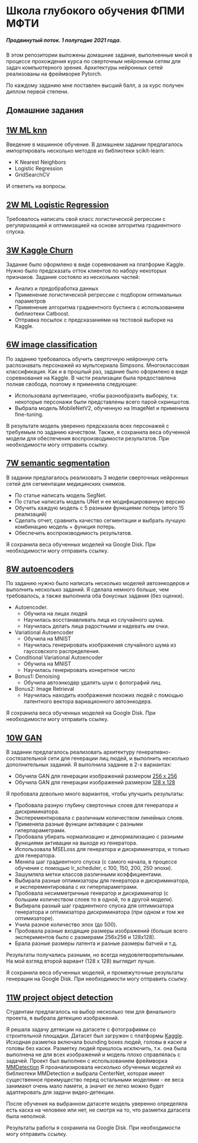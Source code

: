 # Школа глубокого обучения ФПМИ МФТИ
##### Продвинутый поток. 1 полугодие 2021 года.

В этом репозитории выложены домашние задания, выполненные мной в процессе прохождения курса по сверточным нейронным сетям для задач компьютерного зрения.
Архитектуры нейронных сетей реализованы на фреймворке Pytorch.

По каждому заданию мне поставлен высший балл, а за курс получен диплом первой степени.

## Домашние задания

## [1W ML knn](https://github.com/sastafeva/DLS_ML_DL_CV/tree/main/1W_ML_knn)
Введение в машинное обучение.
В домашнем задании предлагалось импортировать несколько методов из библиотеки scikit-learn:
- K Nearest Neighbors
- Logistic Regression
- GridSearchCV

И ответить на вопросы.

## [2W ML Logistic Regression](https://github.com/sastafeva/DLS_ML_DL_CV/tree/main/2W_ML_Logistic_Regression)
Требовалось написать свой класс логистической регрессии с регуляризацией и оптимизацией на основе алгоритма градиентного спуска.

## [3W Kaggle Churn](https://github.com/sastafeva/DLS_ML_DL_CV/blob/main/3W_Kaggle_Churn)
Задание было оформлено в виде соревнования на платформе Kaggle.
Нужно было предсказать отток клиентов по набору некоторых признаков.
Задание состояло из нескольких частей:
- Анализ и предобработка данных
- Применение логистической регрессии с подбором оптимальных параметров
- Применение алгоритма градиентного бустинга с использованием библиотеки Catboost.
- Отправка посылок с предсказаниями на тестовой выборке на Kaggle.

## [6W image classification](https://github.com/sastafeva/DLS_ML_DL_CV/tree/main/6W_image_classification)
По заданию требовалось обучить сверточную нейронную сеть распознавать персонажей из мультсериала Simpsons. Многоклассовая классификация.
Как и в прошлый раз, задание было оформлено в виде соревнования на Kaggle.
В части реализации была предоставлена полная свобода, поэтому я применяла следующее:
- Использовала аугментацию, чтобы разнообразить выборку, т.к. некоторые персонажи были представлены всего парой скриншотов.
- Выбрала модель MobileNetV2, обученную на ImageNet и применила fine-tuning.

В результате модель уверенно предсказала всех персонажей с требуемым по заданию качеством.
Также, я сохранила веса обученной модели для обеспечения воспроизводимости результатов. При необходимости могу отправить ссылку.

## [7W semantic segmentation](https://github.com/sastafeva/DLS_ML_DL_CV/tree/main/7W_semantic_segmentation)
В задании предлагалось реализовать 3 модели сверточных нейронных сетей для сегментации медицинских снимков.
- По статье написать модель SegNet.
- По статье написать модель UNet и ее модифицированную версию
- Обучить каждую модель с 5 разными функциями потерь (итого 15 реализаций)
- Сделать отчет, сравнить качество сегментации и выбрать лучшую комбинацию модель + функция потерь.
- Обеспечить воспроизводимость результатов.

Я сохранила веса обученных моделей на Google Disk. При необходимости могу отправить ссылку.

## [8W autoencoders](https://github.com/sastafeva/DLS_ML_DL_CV/blob/main/8W_autoencoders/)

По заданию нужно было написать несколько моделей автоэнкодеров и выполнить несколько заданий. Я сделала немного больше, чем требовалось, а также выполнила оба бонусных задания (без оценки).

- Autoencoder. 
    -  Обучила на лицах людей
    -  Научилась восстанавливать лица из случайного шума.
    -  Научилась делать лица радостными и надевать им очки.
- Variational Autoencoder
    - Обучила на MNIST
    - Научилась генерировать изображения случайного шума из гауссовского распределения.
- Conditional Variational Autoencoder
    - Обучила на MNIST
    - Научилась генерировать конкретное число
- Bonus1: Denoising
    -  Обучила автоэнкодер удалять шум с фотографий лиц.
- Bonus2: Image Retrieval
    - Научилась находить изображения похожих людей с помощью латентного вектора вариационного автоэнкодера.

Я сохранила веса обученных моделей на Google Disk. При необходимости могу отправить ссылку.

## [10W GAN](https://github.com/sastafeva/DLS_ML_DL_CV/tree/main/10W_GAN)

В задании предлагалось реализовать архитектуру генеративно-состязательной сети для генерации лиц людей, и выполнить несколько дополнительных заданий.
Я выполнила задание в 2-х вариантах:
 - Обучила GAN для генерации изображений размером [256 х 256](https://github.com/sastafeva/DLS_ML_DL_CV/blob/main/10W_GAN/10W_%5Bhw%2Cadv%5D_GAN_image_256.ipynb)
 - Обучила GAN для генерации изображений размером [128 х 128](https://github.com/sastafeva/DLS_ML_DL_CV/blob/main/10W_GAN/10W_%5Bhw%2Cadv%5Dg_GAN_image_128.ipynb)

Я пробовала довольно много вариантов, чтобы улучшить результаты:
- Пробовала разную глубину сверточных слоев для генератора и дискриминатора.
- Эксперементировала с различным количеством линейных слоев.
- Применяла разные функции активации с разными гиперпараметрами.
- Пробовала убирать нормализацию и денормализацию с разными функциями активации на выходе из генератора.
- Использовала MSELoss для генератора и дискриминатора, и только для генератора.
- Меняла шаг градиентного спуска (с самого начала, в процессе обучения с помощью lr_scheduler, с 100, 150, 200, 250 эпохи).
- Зашумляла метки классов различными коэффициентами.
- Выбирала разные оптимизаторы для генератора и дискриминатора, и эксперементировала с их гиперпараметрами.
- Пробовала несимметричные генератор и дискриминатор (с большим количеством слоев то в одной, то в другой модели).
- Выбирала разный шаг градиентного спуска для оптимизатора генератора и оптимизатора дискриминатора (при одном и том же оптимизаторе).
- Учила разное количество эпох (до 500).
- Пробовала разные входящие размеры изображений (больше всего экспериментов было с размерами 256х256 и 128х128).
- Брала разные размеры латента и разные размеры батчей и т.д. 

Результаты получались разными, но всегда неудовлетворительными. На мой взгляд второй вариант (128 х 128) выглядит лучше.

Я сохранила веса обученных моделей, и промежуточные результаты генерации на Google Disk. При необходимости могу отправить ссылку.

## [11W project object detection](https://github.com/sastafeva/DLS_ML_DL_CV/tree/main/11W_%5Bproject%5D_object_detection)

Студентам предлагалось на выбор несколько тем для финального проекта, я выбрала детекцию изображений.

Я решала задачу детекции на датасете с фотографиями со строительной площадки.
Датасет был загружен с платформы [Kaggle](https://www.kaggle.com/andrewmvd/hard-hat-detection).
Исходная разметка включала bounding boxes людей, головы в каске и головы без каски. Разметку людей пришлось исключить, т.к. она была выполнена не для всех изображений и модель плохо справлялась с задачей.
Проект был выполнен с использованием фреймворка [MMDetection](https://github.com/open-mmlab/mmdetection)
Я проанализировала несколько обученных моделей из библиотеки MMDetection и выбрала CenterNet, которая имеет существенное преимущество перед остальными моделями - ее веса занимают очень мало памяти, а значит ее легко можно будет адаптировать для задачи видео-детекции.

После обучения на выбранном датасете модель уверенно определяла есть каска на человеке или нет, не смотря на то, что разметка датасета была неполной.

Результаты работы я сохранила на Google Disk. При необходимости могу отправить ссылку.
